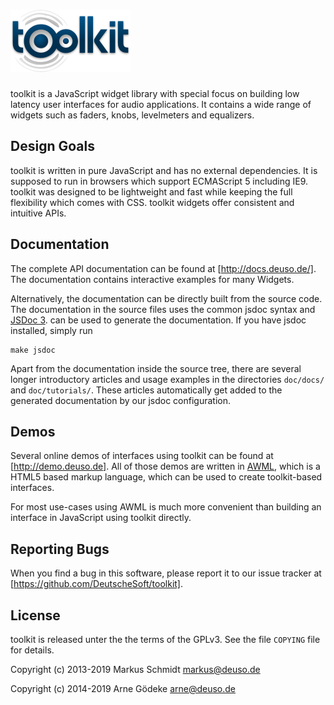 # ![toolkit](/logo.png)

toolkit is a JavaScript widget library with special focus on building
low latency user interfaces for audio applications. It contains a wide range
of widgets such as faders, knobs, levelmeters and equalizers.

## Design Goals

toolkit is written in pure JavaScript and has no external dependencies.
It is supposed to run in browsers which support ECMAScript 5 including
IE9. toolkit was designed to be lightweight and fast while keeping the
full flexibility which comes with CSS. toolkit widgets offer consistent
and intuitive APIs.

## Documentation

The complete API documentation can be found at [http://docs.deuso.de/].
The documentation contains interactive examples for many Widgets.

Alternatively, the documentation can be directly built from the source code.
The documentation in the source files uses the common jsdoc syntax and [JSDoc 3](https://usejsdoc.org).
can be used to generate the documentation. If you have jsdoc installed, simply run

    make jsdoc

Apart from the documentation inside the source tree, there are several longer
introductory articles and usage examples in the directories `doc/docs/` and `doc/tutorials/`.
These articles automatically get added to the generated documentation by our jsdoc configuration.

## Demos

Several online demos of interfaces using toolkit can be found at [http://demo.deuso.de].
All of those demos are written in [AWML](https://github.com/DeutscheSoft/AWML), which is
a HTML5 based markup language, which can be used to create toolkit-based interfaces.

For most use-cases using AWML is much more convenient than building an interface in
JavaScript using toolkit directly.

## Reporting Bugs

When you find a bug in this software, please report it to our issue tracker at [https://github.com/DeutscheSoft/toolkit].

## License

toolkit is released unter the the terms of the GPLv3. See the file `COPYING`
file for details.

Copyright (c) 2013-2019 Markus Schmidt <markus@deuso.de>

Copyright (c) 2014-2019 Arne G&ouml;deke <arne@deuso.de>
